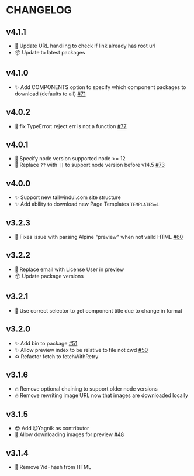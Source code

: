 # CHANGELOG


## v4.1.1

- 🐛 Update URL handling to check if link already has root url
- 📦 Update to latest packages

## v4.1.0

- ✨ Add COMPONENTS option to specify which component packages to download (defaults to all) [#71](https://github.com/kiliman/tailwindui-crawler/issues/71)

## v4.0.2

- 🐛 fix TypeError: reject.err is not a function [#77](https://github.com/kiliman/tailwindui-crawler/pull/77)

## v4.0.1

- 🔨 Specify node version supported node >= 12
- 🐛 Replace `??` with `||` to support node version before v14.5 [#73](https://github.com/kiliman/tailwindui-crawler/issues/73)

## v4.0.0

- ✨ Support new tailwindui.com site structure
- ✨ Add ability to download new Page Templates `TEMPLATES=1`

## v3.2.3

- 🐛 Fixes issue with parsing Alpine "preview" when not vaild HTML [#60](https://github.com/kiliman/tailwindui-crawler/issues/60)

## v3.2.2

- 🔨 Replace email with License User in preview
- 📦 Update package versions

## v3.2.1

- 🐛 Use correct selector to get component title due to change in format

## v3.2.0

- ✨ Add bin to package [#51](https://github.com/kiliman/tailwindui-crawler/issues/51)
- ✨ Allow preview index to be relative to file not cwd [#50](https://github.com/kiliman/tailwindui-crawler/issues/50)
- ♻️ Refactor fetch to fetchWithRetry

## v3.1.6

- 🔥 Remove optional chaining to support older node versions
- 🔥 Remove rewriting image URL now that images are downloaded locally

## v3.1.5

- 😍 Add @Yagnik as contributor
- 🔨 Allow downloading images for preview [#48](https://github.com/kiliman/tailwindui-crawler/issues/48)

## v3.1.4

- 🔨 Remove ?id=hash from HTML
